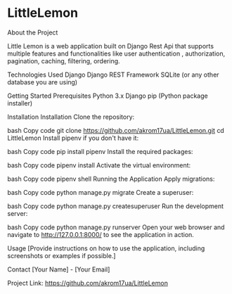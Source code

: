 # LittleLemon

About the Project

Little Lemon is a web application built on Django Rest Api that supports multiple features and functionalities like user authentication , authorization, pagination, caching, filtering, ordering.


Technologies Used
  Django
  Django REST Framework
  SQLite (or any other database you are using)


Getting Started
  Prerequisites
  Python 3.x
  Django
  pip (Python package installer)

Installation
  Installation
Clone the repository:

bash
Copy code
git clone https://github.com/akrom17ua/LittleLemon.git
cd LittleLemon
Install pipenv if you don't have it:

bash
Copy code
pip install pipenv
Install the required packages:

bash
Copy code
pipenv install
Activate the virtual environment:

bash
Copy code
pipenv shell
Running the Application
Apply migrations:

bash
Copy code
python manage.py migrate
Create a superuser:

bash
Copy code
python manage.py createsuperuser
Run the development server:

bash
Copy code
python manage.py runserver
Open your web browser and navigate to http://127.0.0.1:8000/ to see the application in action.

Usage
  [Provide instructions on how to use the application, including screenshots or examples if possible.]

Contact
  [Your Name] - [Your Email]

Project Link: https://github.com/akrom17ua/LittleLemon

